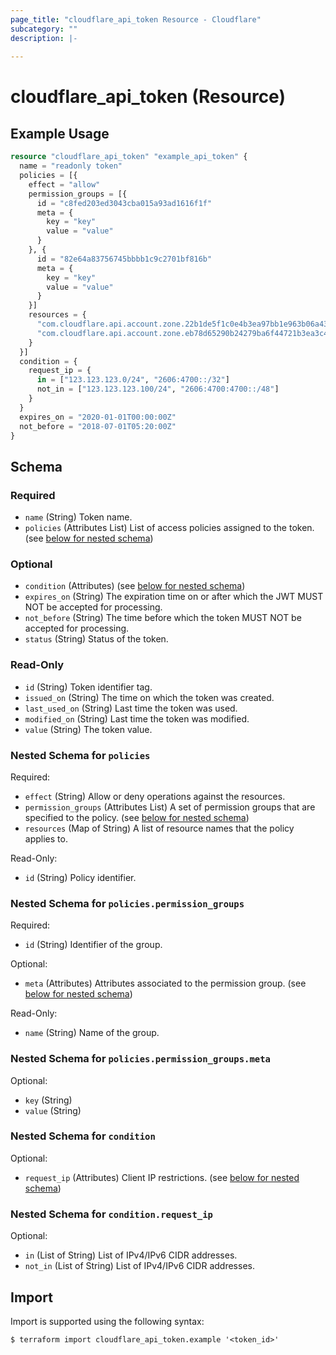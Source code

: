 ```yaml
---
page_title: "cloudflare_api_token Resource - Cloudflare"
subcategory: ""
description: |-
  
---
```


# cloudflare_api_token (Resource)



## Example Usage

```terraform
resource "cloudflare_api_token" "example_api_token" {
  name = "readonly token"
  policies = [{
    effect = "allow"
    permission_groups = [{
      id = "c8fed203ed3043cba015a93ad1616f1f"
      meta = {
        key = "key"
        value = "value"
      }
    }, {
      id = "82e64a83756745bbbb1c9c2701bf816b"
      meta = {
        key = "key"
        value = "value"
      }
    }]
    resources = {
      "com.cloudflare.api.account.zone.22b1de5f1c0e4b3ea97bb1e963b06a43" = "*"
      "com.cloudflare.api.account.zone.eb78d65290b24279ba6f44721b3ea3c4" = "*"
    }
  }]
  condition = {
    request_ip = {
      in = ["123.123.123.0/24", "2606:4700::/32"]
      not_in = ["123.123.123.100/24", "2606:4700:4700::/48"]
    }
  }
  expires_on = "2020-01-01T00:00:00Z"
  not_before = "2018-07-01T05:20:00Z"
}
```

<!-- schema generated by tfplugindocs -->
## Schema

### Required

- `name` (String) Token name.
- `policies` (Attributes List) List of access policies assigned to the token. (see [below for nested schema](#nestedatt--policies))

### Optional

- `condition` (Attributes) (see [below for nested schema](#nestedatt--condition))
- `expires_on` (String) The expiration time on or after which the JWT MUST NOT be accepted for processing.
- `not_before` (String) The time before which the token MUST NOT be accepted for processing.
- `status` (String) Status of the token.

### Read-Only

- `id` (String) Token identifier tag.
- `issued_on` (String) The time on which the token was created.
- `last_used_on` (String) Last time the token was used.
- `modified_on` (String) Last time the token was modified.
- `value` (String) The token value.

<a id="nestedatt--policies"></a>
### Nested Schema for `policies`

Required:

- `effect` (String) Allow or deny operations against the resources.
- `permission_groups` (Attributes List) A set of permission groups that are specified to the policy. (see [below for nested schema](#nestedatt--policies--permission_groups))
- `resources` (Map of String) A list of resource names that the policy applies to.

Read-Only:

- `id` (String) Policy identifier.

<a id="nestedatt--policies--permission_groups"></a>
### Nested Schema for `policies.permission_groups`

Required:

- `id` (String) Identifier of the group.

Optional:

- `meta` (Attributes) Attributes associated to the permission group. (see [below for nested schema](#nestedatt--policies--permission_groups--meta))

Read-Only:

- `name` (String) Name of the group.

<a id="nestedatt--policies--permission_groups--meta"></a>
### Nested Schema for `policies.permission_groups.meta`

Optional:

- `key` (String)
- `value` (String)




<a id="nestedatt--condition"></a>
### Nested Schema for `condition`

Optional:

- `request_ip` (Attributes) Client IP restrictions. (see [below for nested schema](#nestedatt--condition--request_ip))

<a id="nestedatt--condition--request_ip"></a>
### Nested Schema for `condition.request_ip`

Optional:

- `in` (List of String) List of IPv4/IPv6 CIDR addresses.
- `not_in` (List of String) List of IPv4/IPv6 CIDR addresses.

## Import

Import is supported using the following syntax:

```shell
$ terraform import cloudflare_api_token.example '<token_id>'
```
